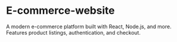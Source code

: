 # E-commerce-website
A modern e-commerce platform built with React, Node.js, and more. Features product listings, authentication, and checkout.
